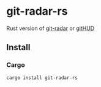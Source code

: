 # git-radar-rs

Rust version of [git-radar](https://github.com/michaeldfallen/git-radar) or [gitHUD](https://github.com/gbataille/gitHUD)

## Install

### Cargo

```sh
cargo install git-radar-rs
```
